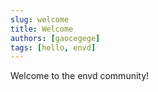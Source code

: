 ```yaml
---
slug: welcome
title: Welcome
authors: [gaocegege]
tags: [hello, envd]
---
```


Welcome to the envd community!

